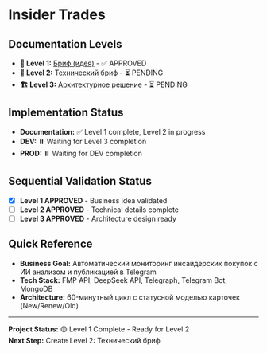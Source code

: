 # Insider Trades

## Documentation Levels  
- **📝 Level 1:** [Бриф (идея)](brief-idea.md) - ✅ APPROVED
- **🔧 Level 2:** [Технический бриф](technical-brief.md) - ⏳ PENDING
- **🏗️ Level 3:** [Архитектурное решение](architecture.md) - ⏳ PENDING

## Implementation Status
- **Documentation:** ✅ Level 1 complete, Level 2 in progress
- **DEV:** ⏸️ Waiting for Level 3 completion
- **PROD:** ⏸️ Waiting for DEV completion

## Sequential Validation Status
- [x] **Level 1 APPROVED** - Business idea validated
- [ ] **Level 2 APPROVED** - Technical details complete
- [ ] **Level 3 APPROVED** - Architecture design ready

## Quick Reference
- **Business Goal:** Автоматический мониторинг инсайдерских покупок с ИИ анализом и публикацией в Telegram
- **Tech Stack:** FMP API, DeepSeek API, Telegraph, Telegram Bot, MongoDB
- **Architecture:** 60-минутный цикл с статусной моделью карточек (New/Renew/Old)

---

**Project Status:** 🟡 Level 1 Complete - Ready for Level 2  
**Next Step:** Create Level 2: Технический бриф